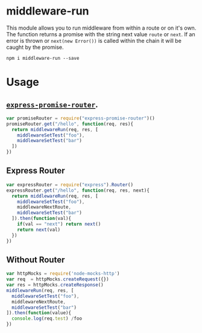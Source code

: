 # middleware-run

This module allows you to run middleware from within a route or on it's own. The function returns a promise with the string next value `route` or `next`. If an error is thrown or `next(new Error())` is called within the chain it will be caught by the promise.

```
npm i middleware-run --save
```

# Usage

## [`express-promise-router`](https://github.com/alex-whitney/express-promise-router).

```javascript
var promiseRouter = require("express-promise-router")()
promiseRouter.get("/hello", function(req, res){
  return middlewareRun(req, res, [
    middlewareSetTest("foo"),
    middlewareSetTest("bar")
  ])
})
```

## Express Router

```javascript
var expressRouter = require("express").Router()
expressRouter.get("/hello", function(req, res, next){
  return middlewareRun(req, res, [
    middlewareSetTest("foo"),
    middlewareNextRoute,
    middlewareSetTest("bar")
  ]).then(function(val){
    if(val == "next") return next()
    return next(val)
  })
})
```

## Without Router

```javascript
var httpMocks = require('node-mocks-http')
var req  = httpMocks.createRequest({})
var res = httpMocks.createResponse()
middlewareRun(req, res, [
  middlewareSetTest("foo"),
  middlewareNextRoute,
  middlewareSetTest("bar")
]).then(function(value){
  console.log(req.test) /foo
})
```
